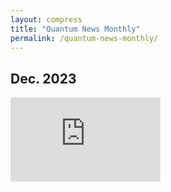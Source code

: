 ```yaml
---
layout: compress
title: "Quantum News Monthly"
permalink: /quantum-news-monthly/
---
```


## Dec. 2023

<iframe width="240" height="135" src="https://www.youtube.com/embed/W1FStSifSE8?si=Y3Aa0NjhXI3XlDBE" title="YouTube video player" frameborder="0" allow="accelerometer; autoplay; clipboard-write; encrypted-media; gyroscope; picture-in-picture; web-share" allowfullscreen></iframe>
